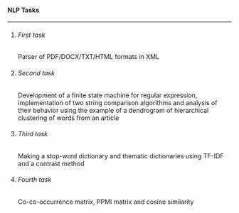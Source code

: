 #### NLP Tasks

---

1. ###### First task

   Parser of PDF/DOCX/TXT/HTML formats in XML

2. ###### Second task

   Development of a finite state machine for regular expression, implementation of two string comparison algorithms and analysis of their behavior using the example of a dendrogram of hierarchical clustering of words from an article

3. ###### Third task

   Making a stop-word dictionary and thematic dictionaries using TF-IDF and a contrast method

4. ###### Fourth task

   Co-co-occurrence matrix, PPMI matrix and cosine similarity
